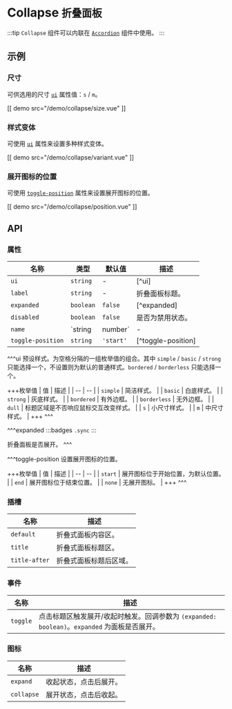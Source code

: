 # Collapse <small>折叠面板</small>

:::tip
`Collapse` 组件可以内联在 [`Accordion`](./accordion) 组件中使用。
:::

## 示例

### 尺寸

可供选用的尺寸 [`ui`](#props-ui) 属性值：`s` / `m`。

[[ demo src="/demo/collapse/size.vue" ]]

### 样式变体

可使用 [`ui`](#props-ui) 属性来设置多种样式变体。

[[ demo src="/demo/collapse/variant.vue" ]]

### 展开图标的位置

可使用 [`toggle-position`](#props-toggle-position) 属性来设置展开图标的位置。

[[ demo src="/demo/collapse/position.vue" ]]

## API

### 属性

| 名称 | 类型 | 默认值 | 描述 |
| -- | -- | -- | -- |
| ``ui`` | `string` | - | [^ui] |
| ``label`` | `string` | - | 折叠面板标题。 |
| ``expanded`` | `boolean` | `false` | [^expanded] |
| ``disabled`` | `boolean` | `false` | 是否为禁用状态。 |
| ``name`` | `string | number` | - | 当内联在 [`Accordion`](./accordion) 组件中使用时，用来提供已展开面板的唯一标识。 |
| ``toggle-position`` | `string` | `'start'` | [^toggle-position] |

^^^ui
预设样式。为空格分隔的一组枚举值的组合。其中 `simple` / `basic` / `strong` 只能选择一个，不设置则为默认的普通样式。`bordered` / `borderless` 只能选择一个。


+++枚举值
| 值 | 描述 |
| -- | -- |
| `simple` | 简洁样式。 |
| `basic` | 白底样式。 |
| `strong` | 灰底样式。 |
| `bordered` | 有外边框。 |
| `borderless` | 无外边框。 |
| `dull` | 标题区域是不否响应鼠标交互改变样式。 |
| `s` | 小尺寸样式。 |
| `m` | 中尺寸样式。 |
+++
^^^

^^^expanded
:::badges
`.sync`
:::

折叠面板是否展开。
^^^

^^^toggle-position
设置展开图标的位置。

+++枚举值
| 值 | 描述 |
| -- | -- |
| `start` | 展开图标位于开始位置，为默认位置。 |
| `end` | 展开图标位于结束位置。 |
| `none` | 无展开图标。 |
+++
^^^

### 插槽

| 名称 | 描述 |
| -- | -- |
| ``default`` | 折叠式面板内容区。 |
| ``title`` | 折叠式面板标题区。 |
| ``title-after`` | 折叠式面板标题后区域。 |

### 事件

| 名称 | 描述 |
| -- | -- |
| ``toggle`` | 点击标题区触发展开/收起时触发。回调参数为 `(expanded: boolean)`。`expanded` 为面板是否展开。 |

### 图标

| 名称 | 描述 |
| -- | -- |
| ``expand`` | 收起状态，点击后展开。 |
| ``collapse`` | 展开状态，点击后收起。 |
